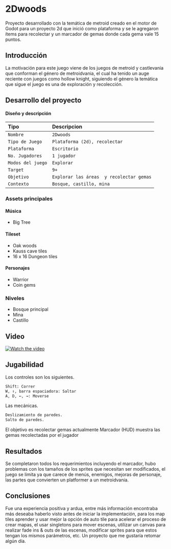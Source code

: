 
# 2Dwoods

Proyecto desarrollado con la temática de metroid creado en el motor de Godot para un proyecto 2d que inició como plataforma y se le agregaron ítems para recolectar y un marcador de gemas donde cada gema vale 15 puntos.

## Introducción

La motivación para este juego viene de los juegos de metroid y castlevania que conforman el género de metroidvania, el cual ha tenido un auge reciente con juegos como hollow knight, siguiendo el género la temática que sigue el juego es una de exploración y recolección.

## Desarrollo del proyecto

#### Diseño y descripción


| Tipo | Descripcion     |
| :-------- | :------- | 
| `Nombre` | `2Dwoods` | 
| `Tipo de Juego` | `Plataforma (2d), recolectar` | 
| `Plataforma` | `Escritorio` | 
| `No. Jugadores` | `1 jugador` | 
| `Modos del juego` | `Explorar` | 
| `Target` | `9+ ` | 
| `Objetivo` | `Explorar las áreas  y recolectar gemas` | 
| `Contexto` | `Bosque, castillo, mina` | 



### Assets principales

#### Música

- Big Tree

#### Tileset

- Oak woods
- Kauss cave tiles
- 16 x 16 Dungeon tiles

#### Personajes

- Warrior
- Coin gems

### Niveles

- Bosque principal
- Mina
- Castillo

## Video

[![Watch the video](https://img.youtube.com/vi/_V7Q2Pp2TO4/0.jpg)](https://youtu.be/_V7Q2Pp2TO4)


## Jugabilidad

Los controles son los siguientes.

```bash
Shift: Correr
W, ↑, barra espaciadora: Saltar
A, D, ←, →: Moverse
```

Las mecánicas.

```bash
Deslizamiento de paredes.
Salto de paredes.
```

El objetivo es recolectar gemas actualmente
Marcador (HUD) muestra las gemas recolectadas por el jugador

## Resultados

Se completaron todos los requerimientos incluyendo el marcador, hubo problemas con los tamaños de los sprites que necesitan ser modificados, el juego se limita ya que carece de menús, enemigos,  mejoras de personaje, las partes que convierten un platformer a un metroidvania.


## Conclusiones

Fue una experiencia positiva y ardua, entre más información encontraba más deseaba haberlo visto antes de iniciar la implementación, para los map tiles aprender y usar mejor la opción de auto tile para acelerar el proceso de crear mapas, el usar singletons para mover escenas, utilizar un canvas para realizar fade ins & outs de las escenas, modificar sprites para que estos tengan los mismos parámetros, etc. Un proyecto que me gustaría retomar algún día.


